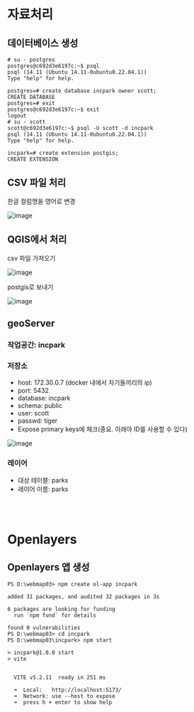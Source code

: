 # 자료처리
## 데이터베이스 생성
```shell
# su - postgres
postgres@c692d3e6197c:~$ psql
psql (14.11 (Ubuntu 14.11-0ubuntu0.22.04.1))
Type "help" for help.

postgres=# create database incpark owner scott;
CREATE DATABASE
postgres=# exit
postgres@c692d3e6197c:~$ exit
logout
# su - scott
scott@c692d3e6197c:~$ psql -U scott -d incpark
psql (14.11 (Ubuntu 14.11-0ubuntu0.22.04.1))
Type "help" for help.

incpark=# create extension postgis;
CREATE EXTENSION
```

## CSV 파일 처리
한글 컬럼명을 영어로 변경

![image](https://github.com/profkim2000/incpark/assets/162937223/feb64ec4-b7bd-485c-beaf-97272eb71c14)


## QGIS에서 처리
csv 파일 가져오기

![image](https://github.com/profkim2000/incpark/assets/162937223/3cee8446-bc2b-4166-9ea8-5e2f9cbad152)

postgis로 보내기

![image](https://github.com/profkim2000/incpark/assets/162937223/466e3304-e9fb-4355-8888-4cf4ebfedf6b)

## geoServer
### 작업공간: incpark
### 저장소
- host: 172.30.0.7 (docker 내에서 자기들끼리의 ip)
- port: 5432
- database: incpark
- schema: public
- user: scott
- passwd: tiger
- Expose primary keys에 체크(중요. 이래야 ID를 사용할 수 있다)

![image](https://github.com/profkim2000/incpark/assets/162937223/69ac72e3-369d-413a-8934-6ec8559610dc)


### 레이어
- 대상 테이블: parks
- 레이어 이름: parks

<br><br>

# Openlayers

## Openlayers 앱 생성
```shell
PS D:\webmap03> npm create ol-app incpark

added 31 packages, and audited 32 packages in 3s

6 packages are looking for funding
  run `npm fund` for details

found 0 vulnerabilities
PS D:\webmap03> cd incpark
PS D:\webmap03\incpark> npm start

> incpark@1.0.0 start
> vite


  VITE v5.2.11  ready in 251 ms

  ➜  Local:   http://localhost:5173/
  ➜  Network: use --host to expose
  ➜  press h + enter to show help
```
